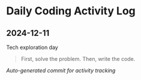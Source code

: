 # Daily Coding Activity Log

## 2024-12-11

Tech exploration day

> First, solve the problem. Then, write the code.

*Auto-generated commit for activity tracking*
